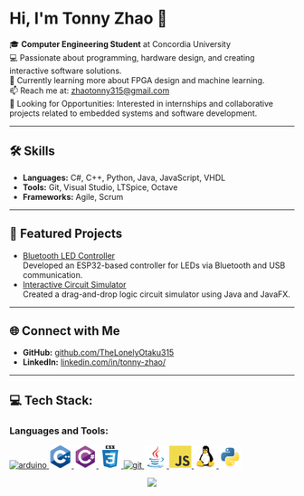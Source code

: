 # Hi, I'm Tonny Zhao 👋

🎓 **Computer Engineering Student** at Concordia University  
💻 Passionate about programming, hardware design, and creating interactive software solutions.  
🌱 Currently learning more about FPGA design and machine learning.  
📫 Reach me at: [zhaotonny315@gmail.com](mailto:zhaotonny315@gmail.com)  
💼 Looking for Opportunities: Interested in internships and collaborative projects related to embedded systems and software development.

---

## 🛠️ Skills
- **Languages:** C#, C++, Python, Java, JavaScript, VHDL  
- **Tools:** Git, Visual Studio, LTSpice, Octave  
- **Frameworks:** Agile, Scrum  

---

## 🌟 Featured Projects
- [Bluetooth LED Controller](https://github.com/TheLonelyOtaku315/ESP32-LED-Controller/tree/main)  
  Developed an ESP32-based controller for LEDs via Bluetooth and USB communication.  
- [Interactive Circuit Simulator](https://github.com/)  
  Created a drag-and-drop logic circuit simulator using Java and JavaFX.  

---

## 🌐 Connect with Me
- **GitHub:** [github.com/TheLonelyOtaku315](https://github.com/TheLonelyOtaku315)  
- **LinkedIn:** [linkedin.com/in/tonny-zhao/](https://linkedin.com/in/tonny-zhao/)  

---
## 💻 Tech Stack:

<h3 align="left">Languages and Tools:</h3>
<p align="left"> <a href="https://www.arduino.cc/" target="_blank" rel="noreferrer"> <img src="https://cdn.worldvectorlogo.com/logos/arduino-1.svg" alt="arduino" width="40" height="40"/> </a> <a href="https://www.w3schools.com/cpp/" target="_blank" rel="noreferrer"> <img src="https://raw.githubusercontent.com/devicons/devicon/master/icons/cplusplus/cplusplus-original.svg" alt="cplusplus" width="40" height="40"/> </a> <a href="https://www.w3schools.com/cs/" target="_blank" rel="noreferrer"> <img src="https://raw.githubusercontent.com/devicons/devicon/master/icons/csharp/csharp-original.svg" alt="csharp" width="40" height="40"/> </a> <a href="https://www.w3schools.com/css/" target="_blank" rel="noreferrer"> <img src="https://raw.githubusercontent.com/devicons/devicon/master/icons/css3/css3-original-wordmark.svg" alt="css3" width="40" height="40"/> </a> <a href="https://git-scm.com/" target="_blank" rel="noreferrer"> <img src="https://www.vectorlogo.zone/logos/git-scm/git-scm-icon.svg" alt="git" width="40" height="40"/> </a> <a href="https://www.java.com" target="_blank" rel="noreferrer"> <img src="https://raw.githubusercontent.com/devicons/devicon/master/icons/java/java-original.svg" alt="java" width="40" height="40"/> </a> <a href="https://developer.mozilla.org/en-US/docs/Web/JavaScript" target="_blank" rel="noreferrer"> <img src="https://raw.githubusercontent.com/devicons/devicon/master/icons/javascript/javascript-original.svg" alt="javascript" width="40" height="40"/> </a> <a href="https://www.linux.org/" target="_blank" rel="noreferrer"> <img src="https://raw.githubusercontent.com/devicons/devicon/master/icons/linux/linux-original.svg" alt="linux" width="40" height="40"/> </a> <a href="https://www.python.org" target="_blank" rel="noreferrer"> <img src="https://raw.githubusercontent.com/devicons/devicon/master/icons/python/python-original.svg" alt="python" width="40" height="40"/> </a> </p>

<div align="center">
  <img src="https://github-readme-stats.vercel.app/api/top-langs/?username=TheLonelyOtaku315&theme=prussian&show_icons=true&hide_border=false&layout=compact" />
</div>
